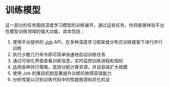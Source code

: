 # 训练模型

这一部分的任务围绕深度学习模型的训练展开。通过这些任务，你将能够体验平台在模型训练领域的强大功能，具体包括：

1. 使用平台提供的 <a target="_blank" rel="noopener noreferrer" href="https://t9k.github.io/user-manuals/latest/modules/jobs/index.html">Job</a> API，在多种深度学习框架或分布式训练框架下进行并行训练
1. 执行少数几行命令即可简单快速地启动训练任务
1. 通过可视化界面查看训练信息，实时监控训练进程和指标
1. 运用各种并行策略，高效分配计算资源，并且容易扩大规模
1. 使用 Job 的重启机制显著提升训练的故障容错能力
1. 分析性能以识别训练代码中的性能瓶颈和优化机会
